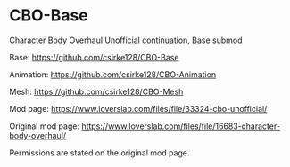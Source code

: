 # CBO-Base
Character Body Overhaul Unofficial continuation, Base submod

Base: https://github.com/csirke128/CBO-Base

Animation: https://github.com/csirke128/CBO-Animation

Mesh: https://github.com/csirke128/CBO-Mesh

Mod page:
https://www.loverslab.com/files/file/33324-cbo-unofficial/

Original mod page:
https://www.loverslab.com/files/file/16683-character-body-overhaul/

Permissions are stated on the original mod page.